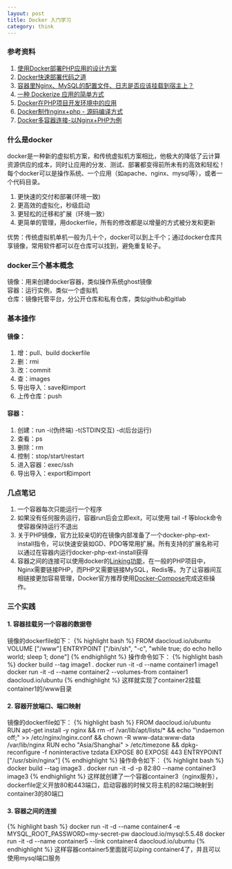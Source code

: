 ```yaml
---
layout: post
title: Docker 入门学习
category: think
---
```


### 参考资料

1. [使用Docker部署PHP应用的设计方案](http://my.oschina.net/ybusad/blog/499013)
2. [Docker快速部署代码之道 ](http://dockone.io/article/86)
3. [容器里Nginx、MySQL的配置文件、日志是否应该挂载到宿主上？](http://dockone.io/question/54)
4. [一种 Dockerize 应用的简单方式](https://segmentfault.com/a/1190000000728440)
5. [Docker在PHP项目开发环境中的应用](http://avnpc.com/pages/build-php-develop-env-by-docker)
6. [Docker制作nginx+php - 源码编译方式](http://www.cnblogs.com/HD/p/4930884.html)
7. [ Docker多容器连接-以Nginx+PHP为例 ](http://www.ituring.com.cn/article/199033)

### 什么是docker
docker是一种新的虚拟机方案，和传统虚拟机方案相比，他极大的降低了云计算资源供应的成本，同时让应用的分发、测试、部署都变得前所未有的高效和轻松！每个docker可以是操作系统、一个应用（如apache、nginx、mysql等），或者一个代码目录。

1. 更快速的交付和部署(环境一致)
2. 更高效的虚拟化，秒级启动
3. 更轻松的迁移和扩展（环境一致）
4. 更简单的管理，用dockerfile，所有的修改都是以增量的方式被分发和更新

优势：传统虚拟机单机一般为几十个，docker可以到上千个；通过docker仓库共享镜像，常用软件都可以在仓库可以找到，避免重复轮子。

### docker三个基本概念
镜像：用来创建docker容器，类似操作系统ghost镜像<br />
容器：运行实例，类似一个虚拟机<br />
仓库：镜像托管平台，分公开仓库和私有仓库，类似github和gitlab

### 基本操作

#### 镜像：
1. 增：pull、build dockerfile
2. 删：rmi
3. 改：commit
4. 查：images
5. 导出导入：save和import
6. 上传仓库：push

#### 容器：
1. 创建：run -i(伪终端) -t(STDIN交互) -d(后台运行)
2. 查看：ps
3. 删除：rm
4. 控制：stop/start/restart
5. 进入容器：exec/ssh
6. 导出导入：export和import

### 几点笔记

1. 一个容器每次只能运行一个程序
2. 如果没有任何服务运行，容器run后会立即exit，可以使用 tail -f 等block命令使容器保持运行不退出
3. 关于PHP镜像，官方比较亲切的在镜像内部准备了一个docker-php-ext-install指令，可以快速安装如GD、PDO等常用扩展。所有支持的扩展名称可以通过在容器内运行docker-php-ext-install获得
4. 容器之间的连接可以使用docker的[Linking功能](https://docs.docker.com/userguide/dockerlinks/)，在一般的PHP项目中，Nginx需要链接PHP，而PHP又需要链接MySQL，Redis等。为了让容器间互相链接更加容易管理，Docker官方推荐使用[Docker-Compose](https://docs.docker.com/compose/)完成这些操作。

### 三个实践

#### 1. 容器挂载另一个容器的数据卷
镜像的dockerfile如下：
{% highlight bash %}
FROM daocloud.io/ubuntu
VOLUME ["/www"]
ENTRYPOINT ["/bin/sh", "-c", "while true; do echo hello world; sleep 1; done"]
{% endhighlight %}
操作命令如下：
{% highlight bash %}
docker build --tag image1 .
docker run -it -d --name container1 image1
docker run -it -d --name container2 --volumes-from container1 daocloud.io/ubuntu
{% endhighlight %}
这样就实现了container2挂载container1的/www目录

#### 2. 容器开放端口、端口映射
镜像的dockerfile如下：
{% highlight bash %}
FROM daocloud.io/ubuntu
RUN apt-get install -y nginx && rm -rf /var/lib/apt/lists/* && echo "\ndaemon off;" >> /etc/nginx/nginx.conf && chown -R www-data:www-data /var/lib/nginx
RUN echo "Asia/Shanghai" > /etc/timezone && dpkg-reconfigure -f noninteractive tzdata
EXPOSE 80
EXPOSE 443
ENTRYPOINT ["/usr/sbin/nginx"]
{% endhighlight %}
操作命令如下：
{% highlight bash %}
docker build --tag image3 .
docker run -it -d -p 82:80 --name container3 image3
{% endhighlight %}
这样就创建了一个容器container3（nginx服务），dockerfile定义开放80和443端口，启动容器的时候又将主机的82端口映射到container3的80端口

#### 3. 容器之间的连接
{% highlight bash %}
docker run -it -d --name container4 -e MYSQL_ROOT_PASSWORD=my-secret-pw daocloud.io/mysql:5.5.48
docker run -it -d --name container5 --link container4 daocloud.io/ubuntu
{% endhighlight %}
这样容器container5里面就可以ping container4了，并且可以使用mysql端口服务